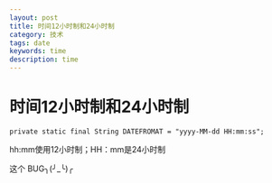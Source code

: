 ```yaml
---
layout: post
title: 时间12小时制和24小时制
category: 技术
tags: date
keywords: time
description: time
---
```

# 时间12小时制和24小时制

```
private static final String DATEFROMAT = "yyyy-MM-dd HH:mm:ss";
```

hh:mm使用12小时制；HH：mm是24小时制


这个 BUG╮(╯_╰)╭
